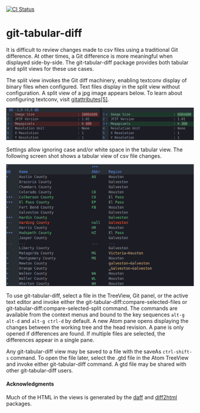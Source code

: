 [![CI Status](https://github.com/jstritch/git-tabular-diff/workflows/CI/badge.svg)](https://github.com/jstritch/git-tabular-diff/actions)

# git-tabular-diff

It is difficult to review changes made to csv files using a traditional Git difference.
At other times, a Git difference is more meaningful when displayed side-by-side.
The git-tabular-diff package provides both tabular and split views for these use cases.

The split view invokes the Git diff machinery,
enabling textconv display of binary files when configured.
Text files display in the split view without configuration.
A split view of a jpg image appears below.
To learn about configuring textconv, visit
[gitattributes[5]](https://git-scm.com/docs/gitattributes).

![Split view](https://github.com/jstritch/git-tabular-diff/blob/master/example-split.gif?raw=true)

Settings allow ignoring case and/or white space in the tabular view.
The following screen shot shows a tabular view of csv file changes.

![Tabular view](https://github.com/jstritch/git-tabular-diff/blob/master/example.gif?raw=true)

To use git-tabular-diff, select a file in the TreeView, Git panel, or the active text editor and
invoke either the git-tabular-diff:compare-selected-files
or git-tabular-diff:compare-selected-split command.
The commands are available from the context menus and
bound to the key sequences `alt-g alt-d` and `alt-g ctrl-d` by default.
A new Atom pane opens displaying the changes between the working tree and the head revision.
A pane is only opened if differences are found.
If multiple files are selected, the differences appear in a single pane.

Any git-tabular-diff view may be saved to a file with the saveAs `ctrl-shift-s` command.
To open the file later, select the .gtd file in the Atom TreeView and
invoke either git-tabular-diff command.
A gtd file may be shared with other git-tabular-diff users.

#### Acknowledgments

Much of the HTML in the views is generated by the
[daff](https://www.npmjs.com/package/daff)
and
[diff2html](https://www.npmjs.com/package/diff2html)
packages.
